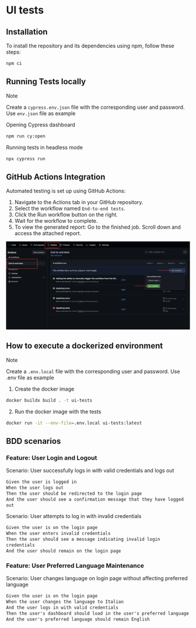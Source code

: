 # UI tests

## Installation
To install the repository and its dependencies using npm, follow these steps:

```bash
npm ci
```

## Running Tests locally

> [!NOTE]
> 
> Create a `cypress.env.json` file with the corresponding user and password. Use `env.json` file as example

Opening Cypress dashboard
```bash
npm run cy:open
```

Running tests in headless mode

```bash
npx cypress run
```

## GitHub Actions Integration

Automated testing is set up using GitHub Actions:

1. Navigate to the Actions tab in your GitHub repository.
2. Select the workflow named `End-to-end tests`.
3. Click the Run workflow button on the right.
4. Wait for the workflow to complete.
5. To view the generated report: Go to the finished job. Scroll down and access the attached report.

![alt text](image.png)

## How to execute a dockerized environment
> [!NOTE]
> 
> Create a `.env.local` file with the corresponding user and password. Use .env file as example

 1. Create the docker image
 
 ```bash
docker buildx build . -t ui-tests
```

2. Run the docker image with the tests

```bash
docker run -it --env-file=.env.local ui-tests:latest
```

## BDD scenarios

### Feature: User Login and Logout

  Scenario: User successfully logs in with valid credentials and logs out
  
    Given the user is logged in
    When the user logs out
    Then the user should be redirected to the login page
    And the user should see a confirmation message that they have logged out

  Scenario: User attempts to log in with invalid credentials
  
    Given the user is on the login page
    When the user enters invalid credentials
    Then the user should see a message indicating invalid login credentials
    And the user should remain on the login page

  ### Feature: User Preferred Language Maintenance
  Scenario: User changes language on login page without affecting preferred language
  
    Given the user is on the login page
    When the user changes the language to Italian
    And the user logs in with valid credentials
    Then the user's dashboard should load in the user's preferred language
    And the user's preferred language should remain English
